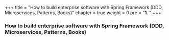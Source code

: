 +++
title = "How to build enterprise software with Spring Framework (DDD, Microservices, Patterns, Books)"
chapter = true
weight = 0
pre = "<b>1. </b>"
+++

### How to build enterprise software with Spring Framework (DDD, Microservices, Patterns, Books)
